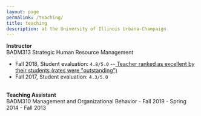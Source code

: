 ```yaml
---
layout: page
permalink: /teaching/
title: teaching
description: at the University of Illinois Urbana-Champaign
---
```


<strong>Instructor</strong> <br/>
BADM313 Strategic Human Resource Management
- Fall 2018, Student evaluation: `4.8/5.0` 
 --<a href="https://citl.illinois.edu/citl-101/measurement-evaluation/teaching-evaluation/teaching-evaluations-(ices)/teachers-ranked-as-excellent"> Teacher ranked as excellent by their students (rates were "outstanding")</a>
- Fall 2017, Student evaluation: `4.3/5.0`

<br/>
<strong>Teaching Assistant</strong> <br/>
BADM310 Management and Organizational Behavior
- Fall 2019
- Spring 2014
- Fall 2013